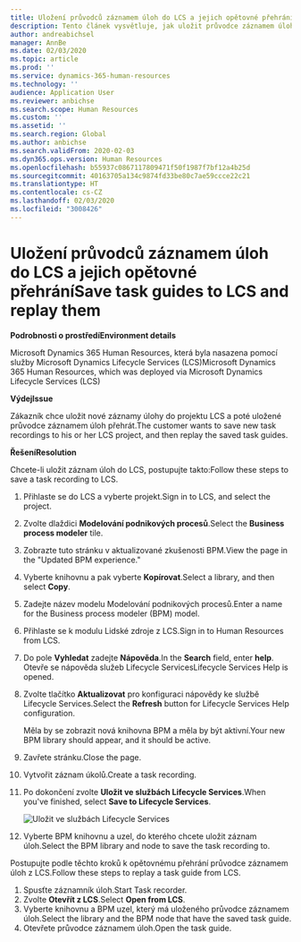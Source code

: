 ```yaml
---
title: Uložení průvodců záznamem úloh do LCS a jejich opětovné přehrání
description: Tento článek vysvětluje, jak uložit průvodce záznamem úloh do Microsoft Dynamics Lifecycle Services (LCS) a poté je opětovně přehrát.
author: andreabichsel
manager: AnnBe
ms.date: 02/03/2020
ms.topic: article
ms.prod: ''
ms.service: dynamics-365-human-resources
ms.technology: ''
audience: Application User
ms.reviewer: anbichse
ms.search.scope: Human Resources
ms.custom: ''
ms.assetid: ''
ms.search.region: Global
ms.author: anbichse
ms.search.validFrom: 2020-02-03
ms.dyn365.ops.version: Human Resources
ms.openlocfilehash: b55937c0867117809471f50f1987f7bf12a4b25d
ms.sourcegitcommit: 40163705a134c9874fd33be80c7ae59ccce22c21
ms.translationtype: HT
ms.contentlocale: cs-CZ
ms.lasthandoff: 02/03/2020
ms.locfileid: "3008426"
---
```

# <a name="save-task-guides-to-lcs-and-replay-them"></a><span data-ttu-id="12108-103">Uložení průvodců záznamem úloh do LCS a jejich opětovné přehrání</span><span class="sxs-lookup"><span data-stu-id="12108-103">Save task guides to LCS and replay them</span></span>

<span data-ttu-id="12108-104">**Podrobnosti o prostředí**</span><span class="sxs-lookup"><span data-stu-id="12108-104">**Environment details**</span></span> 

<span data-ttu-id="12108-105">Microsoft Dynamics 365 Human Resources, která byla nasazena pomocí služby Microsoft Dynamics Lifecycle Services (LCS)</span><span class="sxs-lookup"><span data-stu-id="12108-105">Microsoft Dynamics 365 Human Resources, which was deployed via Microsoft Dynamics Lifecycle Services (LCS)</span></span>

<span data-ttu-id="12108-106">**Výdej**</span><span class="sxs-lookup"><span data-stu-id="12108-106">**Issue**</span></span>

<span data-ttu-id="12108-107">Zákazník chce uložit nové záznamy úlohy do projektu LCS a poté uložené průvodce záznamem úloh přehrát.</span><span class="sxs-lookup"><span data-stu-id="12108-107">The customer wants to save new task recordings to his or her LCS project, and then replay the saved task guides.</span></span>

<span data-ttu-id="12108-108">**Řešení**</span><span class="sxs-lookup"><span data-stu-id="12108-108">**Resolution**</span></span>

<span data-ttu-id="12108-109">Chcete-li uložit záznam úloh do LCS, postupujte takto:</span><span class="sxs-lookup"><span data-stu-id="12108-109">Follow these steps to save a task recording to LCS.</span></span>

1. <span data-ttu-id="12108-110">Přihlaste se do LCS a vyberte projekt.</span><span class="sxs-lookup"><span data-stu-id="12108-110">Sign in to LCS, and select the project.</span></span>
2. <span data-ttu-id="12108-111">Zvolte dlaždici **Modelování podnikových procesů**.</span><span class="sxs-lookup"><span data-stu-id="12108-111">Select the **Business process modeler** tile.</span></span>
3. <span data-ttu-id="12108-112">Zobrazte tuto stránku v aktualizované zkušenosti BPM.</span><span class="sxs-lookup"><span data-stu-id="12108-112">View the page in the "Updated BPM experience."</span></span>
4. <span data-ttu-id="12108-113">Vyberte knihovnu a pak vyberte **Kopírovat**.</span><span class="sxs-lookup"><span data-stu-id="12108-113">Select a library, and then select **Copy**.</span></span>
5. <span data-ttu-id="12108-114">Zadejte název modelu Modelování podnikových procesů.</span><span class="sxs-lookup"><span data-stu-id="12108-114">Enter a name for the Business process modeler (BPM) model.</span></span>
6. <span data-ttu-id="12108-115">Přihlaste se k modulu Lidské zdroje z LCS.</span><span class="sxs-lookup"><span data-stu-id="12108-115">Sign in to Human Resources from LCS.</span></span>
7. <span data-ttu-id="12108-116">Do pole **Vyhledat** zadejte **Nápověda**.</span><span class="sxs-lookup"><span data-stu-id="12108-116">In the **Search** field, enter **help**.</span></span> <span data-ttu-id="12108-117">Otevře se nápověda služeb Lifecycle Services</span><span class="sxs-lookup"><span data-stu-id="12108-117">Lifecycle Services Help is opened.</span></span>
8. <span data-ttu-id="12108-118">Zvolte tlačítko **Aktualizovat** pro konfiguraci nápovědy ke službě Lifecycle Services.</span><span class="sxs-lookup"><span data-stu-id="12108-118">Select the **Refresh** button for Lifecycle Services Help configuration.</span></span>

    <span data-ttu-id="12108-119">Měla by se zobrazit nová knihovna BPM a měla by být aktivní.</span><span class="sxs-lookup"><span data-stu-id="12108-119">Your new BPM library should appear, and it should be active.</span></span>

9. <span data-ttu-id="12108-120">Zavřete stránku.</span><span class="sxs-lookup"><span data-stu-id="12108-120">Close the page.</span></span>
10. <span data-ttu-id="12108-121">Vytvořit záznam úkolů.</span><span class="sxs-lookup"><span data-stu-id="12108-121">Create a task recording.</span></span>
11. <span data-ttu-id="12108-122">Po dokončení zvolte **Uložit ve službách Lifecycle Services**.</span><span class="sxs-lookup"><span data-stu-id="12108-122">When you've finished, select **Save to Lifecycle Services**.</span></span>

    ![Uložit ve službách Lifecycle Services](media/task-guides.png)

12. <span data-ttu-id="12108-124">Vyberte BPM knihovnu a uzel, do kterého chcete uložit záznam úloh.</span><span class="sxs-lookup"><span data-stu-id="12108-124">Select the BPM library and node to save the task recording to.</span></span>

<span data-ttu-id="12108-125">Postupujte podle těchto kroků k opětovnému přehrání průvodce záznamem úloh z LCS.</span><span class="sxs-lookup"><span data-stu-id="12108-125">Follow these steps to replay a task guide from LCS.</span></span>

1. <span data-ttu-id="12108-126">Spusťte záznamník úloh.</span><span class="sxs-lookup"><span data-stu-id="12108-126">Start Task recorder.</span></span>
2. <span data-ttu-id="12108-127">Zvolte **Otevřít z LCS**.</span><span class="sxs-lookup"><span data-stu-id="12108-127">Select **Open from LCS**.</span></span>
3. <span data-ttu-id="12108-128">Vyberte knihovnu a BPM uzel, který má uloženého průvodce záznamem úloh.</span><span class="sxs-lookup"><span data-stu-id="12108-128">Select the library and the BPM node that have the saved task guide.</span></span>
4. <span data-ttu-id="12108-129">Otevřete průvodce záznamem úloh.</span><span class="sxs-lookup"><span data-stu-id="12108-129">Open the task guide.</span></span>
